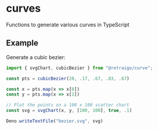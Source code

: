 # curves
Functions to generate various curves in TypeScript

## Example

Generate a cubic bezier:

```ts
import { svgChart, cubicBezier } from "@retraigo/curve";

const pts = cubicBezier(20, .17, .67, .83, .67)

const x = pts.map(x => x[0])
const y = pts.map(x => x[1])

// Plot the points on a 100 x 100 scatter chart
const svg = svgChart(x, y, [100, 100], true, .1)

Deno.writeTextFile("bezier.svg", svg)
```